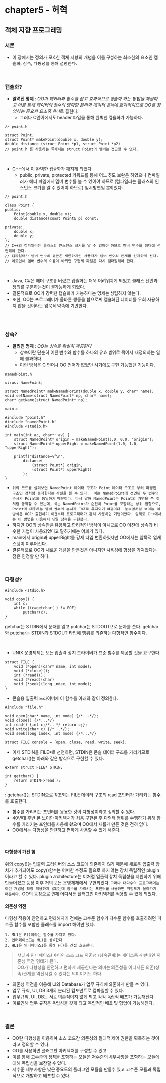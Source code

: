 # chapter5  - 허혁

## 객체 지향 프로그래밍

### 서론
* 이 장에서는 정의가 모호한 객체 지향의 개념을 이를 구성하는 최소한의 요소인 캡슐화, 상속, 다형성를 통해 설명한다.

</br>

### 캡슐화?
* **알려진 명제** : *OO가 데이터와 함수를 쉽고 효과적으로 캡슐화 하는 방법을 제공하고 이를 통해 데이터와 함수의 명확한 분리와 데이터 은닉에 효과적이므로 OO를 정의하는 중요한 요소중 하나*로 꼽힌다.
    * 그러나 C언어에서도 header 파일을 통해 완벽한 캡슐화가 가능하다.

```
// point.h

struct Point; 
struct Point* makePoint(double x, double y);  
double distance (struct Point *p1, struct Point *p2)    
// point.h 를 사용하는 쪽에서는 struct Point의 멤버는 접근할 수 없다.
```

</br>

* C++에서 이 완벽한 캡슐화가 깨지게 되었다
    * public, private, protected 키워드를 통해 어느 정도 보완은 하였으나 컴파일러가 헤더 파일에서 멤버 변수를 볼 수 있어야 하므로 (컴파일러는 클래스의 인스턴스 크기를 알 수 있어야 하므로) 임시방편일 뿐이었다.


```
// point.h

class Point {
public:
    Point(double x, double y);
    double distance(const Point& p) const;

private:
    double x;
    double y;
};
// C++의 컴파일러는 클래스의 인스턴스 크기를 알 수 있어야 하므로 멤버 변수를 헤더에 선언해야 한다.
// 컴파일러가 멤버 변수의 접근은 제한하지만 사용자가 멤버 변수의 존재를 인지하게 된다.
// 이로인해 멤버 변수의 이름이 바뀌면 구현체 파일은 다시 컴파일해야 한다.
```

</br>

* Java, C#은 헤더 구조를 버렸고 캡슐화는 더욱 어려워지게 되었고 클래스 선언과 정의를 구분하는것이 불가능하게 되었다.
* 결론적으로 OO가 강력한 캡슐화가 가능하다는 명제는 성립하지 않는다.
* 또한, OO는 프로그래머가 올바른 행동을 함으로써 캡슐화된 데이터를 우회 사용하지 않을 것이라는 암묵적 약속에 기반한다.

<br/>
<br/>


### 상속?

* **알려진 명제** : *OO는 상속을 확실히 제공한다*
    * 상속이란 단순히 어떤 변수와 함수를 하나의 유효 범위로 묶어서 재정의하는 일에 불과하다.
    * 이런 방식은 C 언어나 OO 언어가 없었던 시기에도 구현 가능했던 기능이다.

```
namedPoint.h

struct NamePoint;

struct NamedPoint* makeNamedPorint(double x, double y, char* name);
void setName(struct NamedPoint* np, char* name);
char* getName(struct NamedPoint* np);
```

```
main.c

#include "point.h"
#include "namedPoint.h"
#include <studio.h>

int main(int ac, char** av) {
    struct NamedPoint* origin = makeNamedPoint(0.0, 0.0, "origin");
    struct NamedPoint* upperRight = makeNamedPoint(1.0, 1.0, "upperRight");

    printf("distance=%f\n", 
        distance(
            (struct Point*) origin,
            (struct Point*) upperRight)
        );
}
```

* `위의 코드를 살펴보면 NamedPoint 데이터 구조가 Point 데이터 구조로 부터 파생된 구조인 것처럼 동작한다는 사실을 볼 수 있다.  이는 NamedPoint에 선언된 두 변수의 순서가 Point와 동일하기 때문이다. 다시 말해 NamedPoint는 Point의 가면을 쓴 것처럼 동작할 수 있는데, 이는 NamedPoint가 순전히 Point를 포함하는 상위 집합으로, Point에 대응하는 멤버 변수의 순서가 그대로 유지되기 떄문이다.
눈속임처럼 보이는 이 방식은 OO가 출현하기 이전부터 프로그래머가 흔히 사용하던 기법이었다. 실제로 C++에서는 이 방법을 이용해서 단일 상속을 구현했다.`
* 하지만 OO의 상속만큼 유용하고 합리적인 방식이 아니므로 OO 이전에 상속과 비슷한 기법이 사용되었다고 말하기에는 어폐가 있다.
* main에서 origin과 upperRight를 강제 타입 변환하였지만 OO에서는 암묵적 업캐스팅이 이루어진다.
* 결론적으로 OO가 새로운 개념을 만든것은 아니지만 사용성에 향상을 가져왔다는 점은 인정할 만 하다.

<br/>

### 다형성?

```
#include <stdio.h>

void copy() {
    int c;
    while ((c=getchar()) != EOF)
        putchar(c);
}
```
getchar는 STDIN에서 문자를 읽고 putchar는 STDOUT으로 문자를 쓴다.
getchar와 putchar는 STDIN과 STDOUT 타입에 행위를 의존하는 다형적인 함수이다.

</br>

* UNIX 운영체제는 모든 입출력 장치 드라이버가 표준 함수를 제공할 것을 요구한다.
```
struct FILE {
    void (*open)(cahr* name, int mode);
    void (*close)();
    int (*read)();
    void (*read)(char);
    void (*seek)(long index, int mode);
}
```

* 콘솔용 입출력 드라이버에 이 함수를 아래와 같이 정의한다.
```
#include "file.h"

void open(char* name, int mode) {/*...*/};
void close() {/*...*/};
int read() {int c;/*...*/ return c;};
void write(char c) {/*...*/};
void seek(long index, int mode) {/*...*/}

struct FILE console = {open, close, read, write, seek};
```

* 이제 STDIN을 FILE*로 선언하면, STDIN은 콘솔 데이터 구조를 가리키므로 getchar()는 아래와 같은 방식으로 구현할 수 있다.
```
extern struct FILE* STDIN;

int getchar() {
    return STDIN->read();
}
```
: getchar()는 STDIN으로 참조되는 FILE 데이터 구조의 read 포인터가 가리키는 함수를 호출한다.

* 함수를 가리키는 포인터를 응용한 것이 다형성이라고 정의할 수 있다.
* 40년대 후반 폰 노이만 아키텍처가 처음 구현된 후 다형적 행위를 수행하기 위해 함수를 가리키는 포인터를 사용해 왔으며 OO에서 새롭게 만든 것은 전혀 없다.
* OO에서는 다형성을 안전하고 편하게 사용할 수 있게 해준다.

</br>

#### 다형성이 가진 힘
위의 copy()는 입출력 드라이버의 소스 코드에 의존하지 않기 때문에 새로운 입출력 장치가 추가되어도 copy()함수는 어떠한 수정도 필요로 하지 않는 장치 독립적인 plugin 이라고 할 수 있다.
plugin architecture는 이처럼 입출력 장치 독립성을 지원하기 위해 만들어졌고 등장 이후 거의 모든 운영체제에서 구현되었다.
`그러나 대다수의 프로그래머는 이런 개념을 확장 적용하지 않았는데 함수를 가리키는 포인터를 사용하면 위험도가 올라가기 때문이다.`
OO의 등장으로 언제 어디서든 플러그인 아키텍처를 적용할 수 있게 되었다.

#### 의존성 역전
다형성 적용이 안전하고 편리해지기 전에는 고수준 함수가 저수준 함수를 호출하려면 피호출 함수를 포함한 클래스를 import 해야만 했다.

    1. ML1은 F()이라는 함수를 가지고 있다.
    2. 인터페이스I는 ML1을 상속한다
    3. HL1은 인터페이스I를 통해 F()를 간접 호출한다.

> ML1과 인터페이스I 사이의 소스 코드 의존성 (상속관계)는 제어흐름과 반대인 의존성 역전 형태가 된다. </br>
> OO가 다형성을 안전하고 편하게 제공한다는 의미는 의존성을 어디서든 의존(상속)관계를 역전시킬 수 있다는 의미이기도 하다.

* 의존성 역전을 이용해 UI와 Database가 업무 규칙에 의존하게 만들 수 있다. 
* 업무 규칙, UI, DB 3개의 분리된 컴포넌트로 컴파일할 수 있다. 
* 업무규칙, UI, DB는 서로 의존적이지 않게 되고 각각 독립적 배포가 가능해진다
* 이로인해 업무 규칙은 독립성을 갖게 되고 독립적인 배포 및 협업이 가능해진다.



<br/>

### 결론
*  OO란 다형성을 이용하여 소스 코드간 의존성의 절대적 제어 권한을 획득하는 것이라고 정의할 수 있다.
* OO를 사용하면 플러그인 아키텍처를 구성할 수 있고 
* 이를 통해 고수준의 정책을 포함하는 모듈은 저수준의 세부사항을 포함하는 모듈에 대해 독립성을 보장할 수 있다.
* 저수준 세부사항은 낮은 중요도의 플러그인 모듈을 만들수 있고 고수준 모듈과 독립적으로 개발하고 배포할 수 있다.